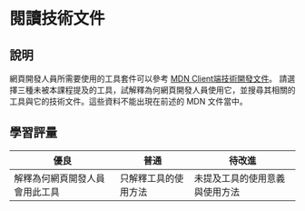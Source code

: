 # 閱讀技術文件

## 說明

網頁開發人員所需要使用的工具套件可以參考 [MDN Client端技術開發文件](https://developer.mozilla.org/docs/Learn/Tools_and_testing/Understanding_client-side_tools/Overview)。 請選擇三種未被本課程提及的工具，試解釋為何網頁開發人員使用它，並搜尋其相關的工具與它的技術文件。這些資料不能出現在前述的 MDN 文件當中。

## 學習評量

| 優良                           | 普通                 | 待改進                         |
| ------------------------------ | -------------------- | ------------------------------ |
| 解釋為何網頁開發人員會用此工具 | 只解釋工具的使用方法 | 未提及工具的使用意義與使用方法 |